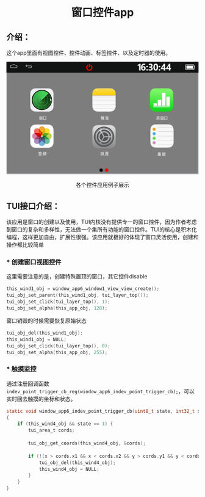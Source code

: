 <h1 align="center"> 窗口控件app </h1>

## 介绍：
这个app里面有视图控件、控件动画、标签控件、以及定时器的使用。

<p align="center">
<img src="https://github.com/TUISYS/image/blob/main/windows.gif">
</p>
<p align="center">
各个控件应用例子展示
</p>

## TUI接口介绍：
该应用是窗口的创建以及使用，TUI内核没有提供专一的窗口控件，因为作者考虑到窗口的复杂和多样性，无法做一个集所有功能的窗口控件。TUI的核心是积木化编程，这样更加自由，扩展性很强。该应用就极好的体现了窗口灵活使用，创建和操作都比较简单

### * 创建窗口视图控件
这里需要注意的是，创建特殊置顶的窗口，其它控件disable
``` c
this_wind1_obj = window_app6_window1_view_view_create();
tui_obj_set_parent(this_wind1_obj, tui_layer_top());
tui_obj_set_click(tui_layer_top(), 1);
tui_obj_set_alpha(this_app_obj, 128);
```
窗口销毁的时候需要恢复原始状态
``` c
tui_obj_del(this_wind1_obj);
this_wind1_obj = NULL;
tui_obj_set_click(tui_layer_top(), 0);
tui_obj_set_alpha(this_app_obj, 255);
```

### * 触摸监控
通过注册回调函数```indev_point_trigger_cb_reg(window_app6_indev_point_trigger_cb);```，可以实时回去触摸的坐标和状态。
``` c
static void window_app6_indev_point_trigger_cb(uint8_t state, int32_t x, int32_t y)
{
	if (this_wind4_obj && state == 1) {
		tui_area_t cords;

		tui_obj_get_coords(this_wind4_obj, &cords);

		if (!(x > cords.x1 && x < cords.x2 && y > cords.y1 && y < cords.y2)) {
			tui_obj_del(this_wind4_obj);
			this_wind4_obj = NULL;
		}
	}
}
```


